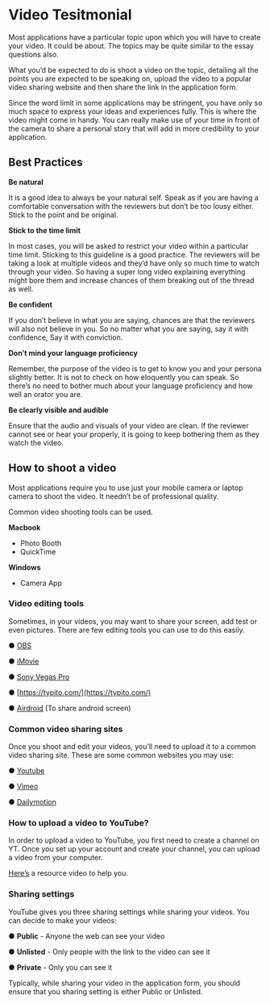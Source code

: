 # Video Tesitmonial

Most applications have a particular topic upon which you will have to create your video. It could be about. The topics may be quite similar to the essay questions also.

What you’d be expected to do is shoot a video on the topic, detailing all the points you are expected to be speaking on, upload the video to a popular video sharing website and then share the link in the application form.

Since the word limit in some applications may be stringent, you have only so much space to express your ideas and experiences fully. This is where the video might come in handy. You can really make use of your time in front of the camera to share a personal story that will add in more credibility to your application.

## Best Practices

**Be natural**

It is a good idea to always be your natural self. Speak as if you are having a comfortable conversation with the reviewers but don’t be too lousy either. Stick to the point and be original.

**Stick to the time limit**

In most cases, you will be asked to restrict your video within a particular time limit. Sticking to this guideline is a good practice. The reviewers will be taking a look at multiple videos and they’d have only so much time to watch through your video. So having a super long video explaining everything might bore them and increase chances of them breaking out of the thread as well.

**Be confident**

If you don’t believe in what you are saying, chances are that the reviewers will also not believe in you. So no matter what you are saying, say it with confidence, Say it with conviction.

**Don’t mind your language proficiency**

Remember, the purpose of the video is to get to know you and your persona slightly better. It is not to check on how eloquently you can speak. So there’s no need to bother much about your language proficiency and how well an orator you are.

**Be clearly visible and audible**

Ensure that the audio and visuals of your video are clean. If the reviewer cannot see or hear your properly, it is going to keep bothering them as they watch the video.

## **How to shoot a video**

Most applications require you to use just your mobile camera or laptop camera to shoot the video. It needn’t be of professional quality.

Common video shooting tools can be used.

**Macbook**

* Photo Booth
* QuickTime

**Windows**

* Camera App

### **Video editing tools**

Sometimes, in your videos, you may want to share your screen, add test or even pictures. There are few editing tools you can use to do this easily.

●      [OBS](https://obsproject.com/)

●      [iMovie](https://www.apple.com/in/imovie/)

●      [Sony Vegas Pro](https://en.wikipedia.org/wiki/Vegas_Pro)

●      [https://typito.com/](https://typito.com/)

●      [Airdroid](http://web.airdroid.com/) \(To share android screen\)

### **Common video sharing sites**

Once you shoot and edit your videos, you’ll need to upload it to a common video sharing site. These are some common websites you may use:

●      [Youtube](https://www.youtube.com/)

●      [Vimeo](https://vimeo.com/)

●      [Dailymotion](https://www.dailymotion.com/in)

### **How to upload a video to YouTube?**

In order to upload a video to YouTube, you first need to create a channel on YT. Once you set up your account and create your channel, you can upload a video from your computer.

[Here’s](https://www.youtube.com/watch?v=klVWGHtRTuE&feature=youtu.be) a resource video to help you.

### **Sharing settings**

YouTube gives you three sharing settings while sharing your videos. You can decide to make your videos:

●      **Public** - Anyone the web can see your video

●      **Unlisted** - Only people with the link to the video can see it

●      **Private** - Only you can see it

Typically, while sharing your video in the application form, you should ensure that you sharing setting is either Public or Unlisted.

